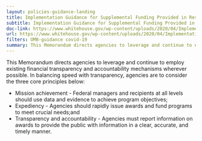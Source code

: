 ```yaml
---
layout: policies-guidance-landing
title: Implementation Guidance for Supplemental Funding Provided in Response to the Coronavirus Disease 2019 (COVID-19)
subtitle: Implementation Guidance for Supplemental Funding Provided in Response to the Coronavirus Disease 2019 (COVID-19)
doc-link: https://www.whitehouse.gov/wp-content/uploads/2020/04/Implementation-Guidance-for-Supplemental-Funding-Provided-in-Response.pdf
url: https://www.whitehouse.gov/wp-content/uploads/2020/04/Implementation-Guidance-for-Supplemental-Funding-Provided-in-Response.pdf
filters: OMB-guidance covid-19
summary: This Memorandum directs agencies to leverage and continue to employ existing financial transparency and accountability mechanisms wherever possible. In balancing speed with transparency, agencies are to consider the three core principles below
---
```



This Memorandum directs agencies to leverage and continue to employ existing financial transparency and accountability mechanisms wherever possible. In balancing speed with transparency, agencies are to consider the three core principles below:

- Mission achievement - Federal managers and recipients at all levels should use data and evidence to achieve program objectives;
- Expediency - Agencies should rapidly issue awards and fund programs to meet crucial needs;and
- Transparency and accountability - Agencies must report information on awards to provide the public with information in a clear, accurate, and timely manner.

